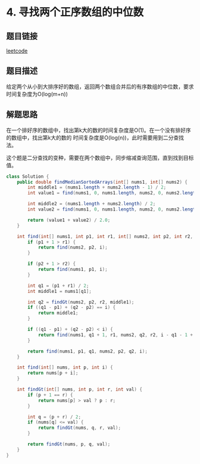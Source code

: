 # 4. 寻找两个正序数组的中位数

## 题目链接

[leetcode](https://leetcode-cn.com/problems/median-of-two-sorted-arrays/)

## 题目描述

给定两个从小到大排序好的数组，返回两个数组合并后的有序数组的中位数，要求时间复杂度为O(log(m+n))

## 解题思路

在一个排好序的数组中，找出第k大的数的时间复杂度是O(1)。在一个没有排好序的数组中，找出第k大的数的
时间复杂度是O(log(n))，此时需要用到二分查找法。

这个题是二分查找的变种，需要在两个数组中，同步缩减查询范围，直到找到目标值。

```java
class Solution {
    public double findMedianSortedArrays(int[] nums1, int[] nums2) {
        int middle1 = (nums1.length + nums2.length - 1) / 2;
        int value1 = find(nums1, 0, nums1.length, nums2, 0, nums2.length, middle1);

        int middle2 = (nums1.length + nums2.length) / 2;
        int value2 = find(nums1, 0, nums1.length, nums2, 0, nums2.length, middle2);

        return (value1 + value2) / 2.0;
    }

    int find(int[] nums1, int p1, int r1, int[] nums2, int p2, int r2, int i) {
        if (p1 + 1 > r1) {
            return find(nums2, p2, i);
        }

        if (p2 + 1 > r2) {
            return find(nums1, p1, i);
        }

        int q1 = (p1 + r1) / 2;
        int middle1 = nums1[q1];

        int q2 = findGt(nums2, p2, r2, middle1);
        if ((q1 - p1) + (q2 - p2) == i) {
            return middle1;
        }

        if ((q1 - p1) + (q2 - p2) < i) {
            return find(nums1, q1 + 1, r1, nums2, q2, r2, i - q1 - 1 + p1 - q2 + p2);
        }

        return find(nums1, p1, q1, nums2, p2, q2, i);
    }

    int find(int[] nums, int p, int i) {
        return nums[p + i];
    }

    int findGt(int[] nums, int p, int r, int val) {
        if (p + 1 == r) {
            return nums[p] > val ? p : r;
        }

        int q = (p + r) / 2;
        if (nums[q] <= val) {
            return findGt(nums, q, r, val);
        }

        return findGt(nums, p, q, val);
    }
}
```

